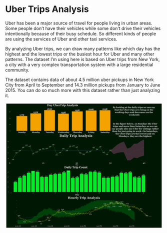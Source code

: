 # Uber Trips Analysis

Uber has been a major source of travel for people living in urban areas. Some people don’t have their vehicles while some don’t drive their vehicles intentionally because of their busy schedule. So different kinds of people are using the services of Uber and other taxi services. 

By analyzing Uber trips, we can draw many patterns like which day has the highest and the lowest trips or the busiest hour for Uber and many other patterns. The dataset I’m using here is based on Uber trips from New York, a city with a very complex transportation system with a large residential community.

The dataset contains data of about 4.5 million uber pickups in New York City from April to September and 14.3 million pickups from January to June 2015. You can do so much more with this dataset rather than just analyzing it.

![demo](Uber-Trip-Analysis.png)
